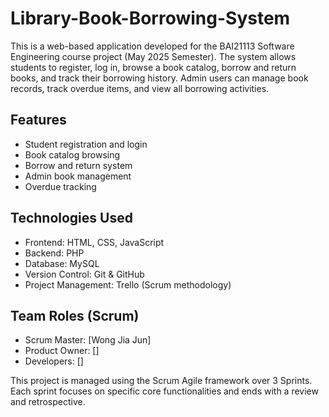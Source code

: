 # Library-Book-Borrowing-System
This is a web-based application developed for the BAI21113 Software Engineering course project (May 2025 Semester). The system allows students to register, log in, browse a book catalog, borrow and return books, and track their borrowing history. Admin users can manage book records, track overdue items, and view all borrowing activities.

## Features
- Student registration and login
- Book catalog browsing
- Borrow and return system
- Admin book management
- Overdue tracking

## Technologies Used
- Frontend: HTML, CSS, JavaScript
- Backend: PHP
- Database: MySQL
- Version Control: Git & GitHub
- Project Management: Trello (Scrum methodology)

## Team Roles (Scrum)
- Scrum Master: [Wong Jia Jun]
- Product Owner: []
- Developers: []

This project is managed using the Scrum Agile framework over 3 Sprints. Each sprint focuses on specific core functionalities and ends with a review and retrospective.
